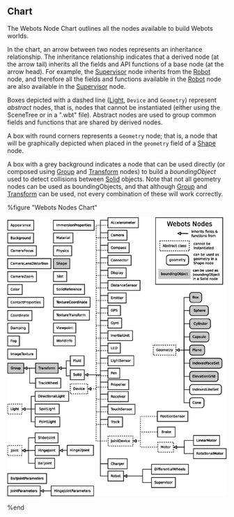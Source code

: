 ## Chart

The Webots Node Chart outlines all the nodes available to build Webots worlds.

In the chart, an arrow between two nodes represents an inheritance relationship.
The inheritance relationship indicates that a derived node (at the arrow tail)
inherits all the fields and API functions of a base node (at the arrow head).
For example, the [Supervisor](#supervisor) node inherits from the
[Robot](#robot) node, and therefore all the fields and functions available in
the [Robot](#robot) node are also available in the [Supervisor](#supervisor)
node.

Boxes depicted with a dashed line ([Light](#light), `Device` and `Geometry`)
represent *abstract* nodes, that is, nodes that cannot be instantiated (either
using the SceneTree or in a ".wbt"  file). Abstract nodes are used to group
common fields and functions that are shared by derived nodes.

A box with round corners represents a `Geometry` node; that is, a node that will
be graphically depicted when placed in the `geometry` field of a [Shape](#shape)
node.

A box with a grey background indicates a node that can be used directly (or
composed using [Group](#group) and [Transform](#transform) nodes) to build a
*boundingObject* used to detect collisions between [Solid](#solid) objects. Note
that not all geometry nodes can be used as boundingObjects, and that although
[Group](#group) and [Transform](#transform) can be used, not every combination
of these will work correctly.

%figure "Webots Nodes Chart"

![Webots Nodes Chart](pdf/node_hierarchy.pdf.png)

%end

